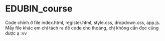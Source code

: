 # EDUBIN_course
Code chỉnh ở file index.html, register.html, style.css, dropdown.css, app.js. Mấy file khác em chỉ tách ra để code cho thoáng, chị không cần đọc cũng được ạ :vv
